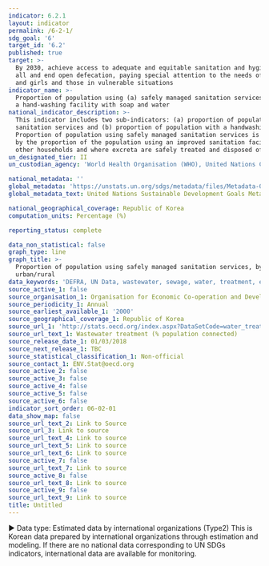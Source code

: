 ```yaml
---
indicator: 6.2.1
layout: indicator
permalink: /6-2-1/
sdg_goal: '6'
target_id: '6.2'
published: true
target: >-
  By 2030, achieve access to adequate and equitable sanitation and hygiene for
  all and end open defecation, paying special attention to the needs of women
  and girls and those in vulnerable situations
indicator_name: >-
  Proportion of population using (a) safely managed sanitation services and (b)
  a hand-washing facility with soap and water
national_indicator_description: >-
  This indicator includes two sub-indicators: (a) proportion of population using safely managed 
  sanitation services and (b) proportion of population with a handwashing facility with soap and water. 
  Proportion of population using safely managed sanitation services is currently being measured 
  by the proportion of the population using an improved sanitation facility which is not shared with 
  other households and where excreta are safely treated and disposed of in situ or transported and treated off-site. 
un_designated_tier: II
un_custodian_agency: 'World Health Organisation (WHO), United Nations Children''s Fund (UNICEFF)'

national_metadata: ''
global_metadata: 'https://unstats.un.org/sdgs/metadata/files/Metadata-06-02-01.pdf'
global_metadata_text: United Nations Sustainable Development Goals Metadata (PDF 271 KB)

national_geographical_coverage: Republic of Korea
computation_units: Percentage (%)

reporting_status: complete

data_non_statistical: false
graph_type: line
graph_title: >-
  Proportion of population using safely managed sanitation services, by
  urban/rural
data_keywords: 'DEFRA, UN Data, wastewater, sewage, water, treatment, environment'
source_active_1: false
source_organisation_1: Organisation for Economic Co-operation and Development (OECD)
source_periodicity_1: Annual
source_earliest_available_1: '2000'
source_geographical_coverage_1: Republic of Korea
source_url_1: 'http://stats.oecd.org/index.aspx?DataSetCode=water_treat#'
source_url_text_1: Wastewater treatment (% population connected)
source_release_date_1: 01/03/2018
source_next_release_1: TBC
source_statistical_classification_1: Non-official
source_contact_1: ENV.Stat@oecd.org
source_active_2: false
source_active_3: false
source_active_4: false
source_active_5: false
source_active_6: false
indicator_sort_order: 06-02-01
data_show_map: false
source_url_text_2: Link to Source
source_url_3: Link to source
source_url_text_4: Link to source
source_url_text_5: Link to source
source_url_text_6: Link to source
source_active_7: false
source_url_text_7: Link to source
source_active_8: false
source_url_text_8: Link to source
source_active_9: false
source_url_text_9: Link to source
title: Untitled
---
```

▶ Data type: Estimated data by international organizations (Type2) This is Korean data prepared by international organizations through estimation and modeling. If there are no national data corresponding to UN SDGs indicators, international data are available for monitoring.
